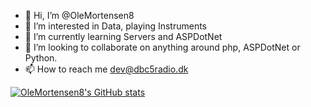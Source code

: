 - 👋 Hi, I’m @OleMortensen8
- 👀 I’m interested in Data, playing Instruments
- 🌱 I’m currently learning Servers and ASPDotNet
- 💞️ I’m looking to collaborate on anything around php, ASPDotNet or Python.
- 📫 How to reach me dev@dbc5radio.dk

[![OleMortensen8's GitHub stats](https://github-readme-stats.vercel.app/api?username=OleMortensen8)](https://github.com/anuraghazra/github-readme-stats)
<!---
OleMortensen8/OleMortensen8 is a ✨ special ✨ repository because its `README.md` (this file) appears on your GitHub profile.
You can click the Preview link to take a look at your changes.
--->

